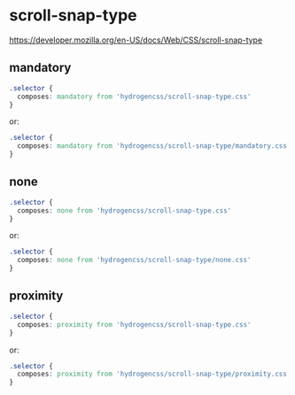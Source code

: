 # scroll-snap-type

https://developer.mozilla.org/en-US/docs/Web/CSS/scroll-snap-type

## mandatory
```css
.selector {
  composes: mandatory from 'hydrogencss/scroll-snap-type.css'
}
```

or:
```css
.selector {
  composes: mandatory from 'hydrogencss/scroll-snap-type/mandatory.css'
}
```

## none
```css
.selector {
  composes: none from 'hydrogencss/scroll-snap-type.css'
}
```

or:
```css
.selector {
  composes: none from 'hydrogencss/scroll-snap-type/none.css'
}
```

## proximity
```css
.selector {
  composes: proximity from 'hydrogencss/scroll-snap-type.css'
}
```

or:
```css
.selector {
  composes: proximity from 'hydrogencss/scroll-snap-type/proximity.css'
}
```

